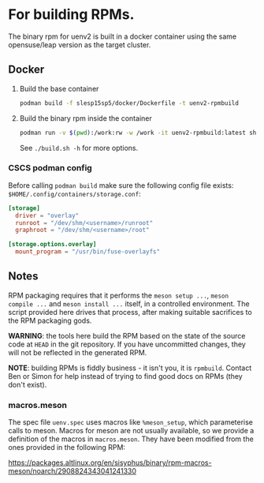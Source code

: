 # For building RPMs.

The binary rpm for uenv2 is built in a docker container using the same opensuse/leap version as the target cluster.

## Docker

1. Build the base container
    ```bash
    podman build -f slesp15sp5/docker/Dockerfile -t uenv2-rpmbuild
    ```

2. Build the binary rpm inside the container
    ```bash
    podman run -v $(pwd):/work:rw -w /work -it uenv2-rpmbuild:latest sh -c 'CXX=g++-12 CC=gcc-12 ./build.sh --ref=v8.1.0 --slurm-verison=25.05.2'
    ```
    See `./build.sh -h` for more options.

### CSCS podman config

Before calling `podman build` make sure the following config file exists:
`$HOME/.config/containers/storage.conf`:
```conf
[storage]
  driver = "overlay"
  runroot = "/dev/shm/<username>/runroot"
  graphroot = "/dev/shm/<username>/root"

[storage.options.overlay]
  mount_program = "/usr/bin/fuse-overlayfs"
```


## Notes

RPM packaging requires that it performs the `meson setup ...`, `meson compile ...`
and `meson install ...` itself, in a controlled environment. The script provided
here drives that process, after making suitable sacrifices to the RPM packaging gods.

**WARNING**: the tools here build the RPM based on the state of the source code at `HEAD`
in the git repository. If you have uncommitted changes, they will not be reflected
in the generated RPM.

**NOTE**: building RPMs is fiddly business - it isn't you, it is `rpmbuild`. Contact
Ben or Simon for help instead of trying to find good docs on RPMs (they don't exist).


### macros.meson

The spec file `uenv.spec` uses macros like `%meson_setup`, which parameterise
calls to meson. Macros for meson are not usually available, so we provide a definition of
the macros in `macros.meson`. They have been modified from the ones provided in the
following RPM:

https://packages.altlinux.org/en/sisyphus/binary/rpm-macros-meson/noarch/2908824343041241330
